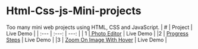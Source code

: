 # Html-Css-js-Mini-projects
Too many mini web projects using HTML, CSS and JavaScript. 
| # | Project | Live Demo |
| :---         |     :---:      |          ---: |
| 1  |<a href="https://github.com/Rezaabdollahi7/Html-Css-js-Mini-projects/tree/main/Photo%20Editor"> Photo Editor</a>    | Live Demo   |
|2   |  <a href="https://github.com/Rezaabdollahi7/Html-Css-js-Mini-projects/tree/main/Progress%20Steps"> Progress Steps</a>       | Live Demo     |
|3   | <a href="https://github.com/Rezaabdollahi7/Html-Css-js-Mini-projects/tree/main/Zoom%20On%20Image%20With%20Hover">  Zoom On Image With Hover</a>       | Live Demo     |
